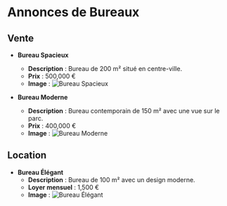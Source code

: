 # Annonces de Bureaux

## Vente

- **Bureau Spacieux**
  - **Description** : Bureau de 200 m² situé en centre-ville.
  - **Prix** : 500,000 €
  - **Image** :
    ![Bureau Spacieux](/assets/bureau_spacieux.jpg)

- **Bureau Moderne**
  - **Description** : Bureau contemporain de 150 m² avec une vue sur le parc.
  - **Prix** : 400,000 €
  - **Image** :
    ![Bureau Moderne](/assets/bureau_moderne.jpg)

## Location

- **Bureau Élégant**
  - **Description** : Bureau de 100 m² avec un design moderne.
  - **Loyer mensuel** : 1,500 €
  - **Image** :
    ![Bureau Élégant](/assets/bureau_elegant.jpg)

